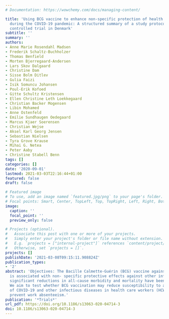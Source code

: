 ```yaml
---
# Documentation: https://wowchemy.com/docs/managing-content/

title: 'Using BCG vaccine to enhance non-specific protection of health care workers
  during the COVID-19 pandemic: A structured summary of a study protocol for a randomised
  controlled trial in Denmark'
subtitle: ''
summary: ''
authors:
- Anne Marie Rosendahl Madsen
- Frederik Schaltz-Buchholzer
- Thomas Benfield
- Morten Bjerregaard-Andersen
- Lars Skov Dalgaard
- Christine Dam
- Sisse Bolm Ditlev
- Gulia Faizi
- Isik Somuncu Johansen
- Poul-Erik Kofoed
- Gitte Schultz Kristensen
- Ellen Christine Leth Loekkegaard
- Christian Backer Mogensen
- Libin Mohamed
- Anne Ostenfeld
- Emilie Sundhaugen Oedegaard
- Marcus Kjaer Soerensen
- Christian Wejse
- Aksel Karl Georg Jensen
- Sebastian Nielsen
- Tyra Grove Krause
- Mihai G. Netea
- Peter Aaby
- Christine Stabell Benn
tags: []
categories: []
date: '2020-09-01'
lastmod: 2021-03-03T22:16:44+01:00
featured: false
draft: false

# Featured image
# To use, add an image named `featured.jpg/png` to your page's folder.
# Focal points: Smart, Center, TopLeft, Top, TopRight, Left, Right, BottomLeft, Bottom, BottomRight.
image:
  caption: ''
  focal_point: ''
  preview_only: false

# Projects (optional).
#   Associate this post with one or more of your projects.
#   Simply enter your project's folder or file name without extension.
#   E.g. `projects = ["internal-project"]` references `content/project/deep-learning/index.md`.
#   Otherwise, set `projects = []`.
projects: []
publishDate: '2021-03-08T09:15:11.908824Z'
publication_types:
- '2'
abstract: 'Objectives: The Bacille Calmette-Guérin (BCG) vaccine against tuberculosis
  is associated with non- specific protective effects against other infections, and
  significant reductions in all-cause morbidity and mortality have been reported.
  We aim to test whether BCG vaccination may reduce susceptibility to and/or the severity
  of COVID-19 and other infectious diseases in health care workers (HCW) and thus
  prevent work absenteeism.'
publication: '*Trials*'
url_pdf: https://doi.org/10.1186/s13063-020-04714-3
doi: 10.1186/s13063-020-04714-3
---
```

